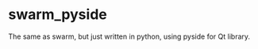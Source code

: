 swarm_pyside
============
The same as swarm, but just written in python, using pyside for Qt library.


